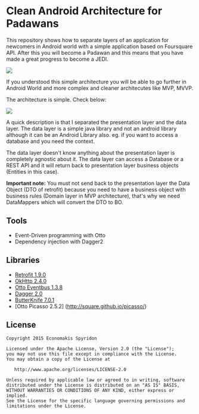 # Clean Android Architecture for Padawans
This repository shows how to separate layers of an application for newcomers in Android world with a simple application based on Foursquare API. 
After this you will become a Padawan and this means that you have made a great progress to become a JEDI.

![](https://s3.amazonaws.com/soikonomakis/Padawan.jpg)

If you understood this simple architecture you will be able to go further in Android World and more complex and cleaner architecutes
like MVP, MVVP.

The architecture is simple. Check below:

![](https://s3.amazonaws.com/soikonomakis/app_architecture.png)

A quick description is that I separated the presentation layer and the data layer. 
The data layer is a simple java library and not an android library although it can be an Android Library also. 
eg. if you want to access a database and you need the context.

The data layer doesn't know anything about the presentation layer is completely agnostic about it. 
The data layer can access a Database or a REST API and it will return back 
to presentation layer business objects (Entities in this case). 

**Important note:** You must not send back to the presentation layer the Data Object (DTO of retrofit) 
because you need to have a business object with business rules (Domain layer in MVP architecture), that's why
we need DataMappers which will convert the DTO to BO.

## Tools
* Event-Driven programming with Otto
* Dependency injection with Dagger2

## Libraries
* [Retrofit 1.9.0](http://square.github.io/retrofit/)
* [OkHttp 2.4.0](http://square.github.io/okhttp/)
* [Otto Eventbus 1.3.8](http://square.github.io/otto/)
* [Dagger 2.0](http://google.github.io/dagger/)
* [ButterKnife 7.0.1](https://github.com/JakeWharton/butterknife)
* [Otto Picasso 2.5.2] (http://square.github.io/picasso/)

License
-------

    Copyright 2015 Economakis Spyridon

    Licensed under the Apache License, Version 2.0 (the "License");
    you may not use this file except in compliance with the License.
    You may obtain a copy of the License at

       http://www.apache.org/licenses/LICENSE-2.0

    Unless required by applicable law or agreed to in writing, software
    distributed under the License is distributed on an "AS IS" BASIS,
    WITHOUT WARRANTIES OR CONDITIONS OF ANY KIND, either express or implied.
    See the License for the specific language governing permissions and
    limitations under the License.
